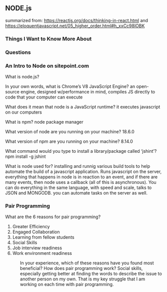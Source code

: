 ## NODE.js
summarized from: https://reactjs.org/docs/thinking-in-react.html and https://eloquentjavascript.net/05_higher_order.html#h_xxCc98lOBK


### Things I Want to Know More About



### Questions

### An Intro to Node on sitepoint.com

What is node.js?

In your own words, what is Chrome’s V8 JavaScript Engine?
an open-source engine, designed w/performance in mind, compiles JS directly to code that your computer can execute

What does it mean that node is a JavaScript runtime?
it executes javascript on our computers

What is npm?
node package manager

What version of node are you running on your machine?
18.6.0

What version of npm are you running on your machine?
8.14.0

What command would you type to install a library/package called ‘jshint’?
npm install -g jshint

What is node used for?
installing and runnig various build tools to help automate the build of a javascript application. Runs javascript on the server, everything that happens in node is in reaction to an event, and if there are many events, then node uses a callback (all of this is asynchronous). You can do everything in the same language, with speed and scale, talks to JSON and MONGODB. you can automate tasks on the server as well. 

### Pair Programming

What are the 6 reasons for pair programming?
<ol>
<li>Greater Efficiency</li>
<li>Engaged Collaboration</li>
<li>Learning from fellow students</li>
<li>Social Skills</li>
<li>Job interview readiness</li>
<li> Work environment readiness</li>
<ol>
In your experience, which of these reasons have you found most beneficial?
How does pair programming work?
Social skills, especially getting better at finding the words to describe the issue to another person on my own. That is my key struggle that I am working on each time with pair programming. 